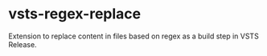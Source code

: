 # vsts-regex-replace

Extension to replace content in files based on regex as a build step in VSTS Release.
